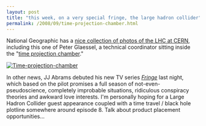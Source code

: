 ```yaml
---
layout: post
title: "this week, on a very special fringe, the large hadron collider"
permalink: /2008/09/time-projection-chamber.html
---
```


<p>National Geographic has a <a href="http://ngm.nationalgeographic.com/2008/03/god-particle/ginter-photography.html">nice collection of photos of the LHC at CERN</a>, including this one of Peter Glaessel, a technical coordinator sitting inside the "<a href="http://en.wikipedia.org/wiki/Time_projection_chamber">time projection chamber</a>."</p>

<p><a style="display: inline;" href="http://ngm.nationalgeographic.com/2008/03/god-particle/ginter-photography.html"><img class="at-xid-6a00d8341c4f5f53ef01053497456c970b" alt="Time-projection-chamber" src="http://sippey.typepad.com/.a/6a00d8341c4f5f53ef01053497456c970b-500wi"  /></a></p>

<p>In other news, JJ Abrams debuted his new TV series <em><a href="http://www.fox.com/fringe/">Fringe</a></em> last night, which based on the pilot promises a full season of not-even-pseudoscience, completely improbable situations, ridiculous conspiracy theories and awkward love interests.  I'm personally hoping for a Large Hadron Collider guest appearance coupled with a time travel / black hole plotline somewhere around episode 8.  Talk about product placement opportunities...</p>



